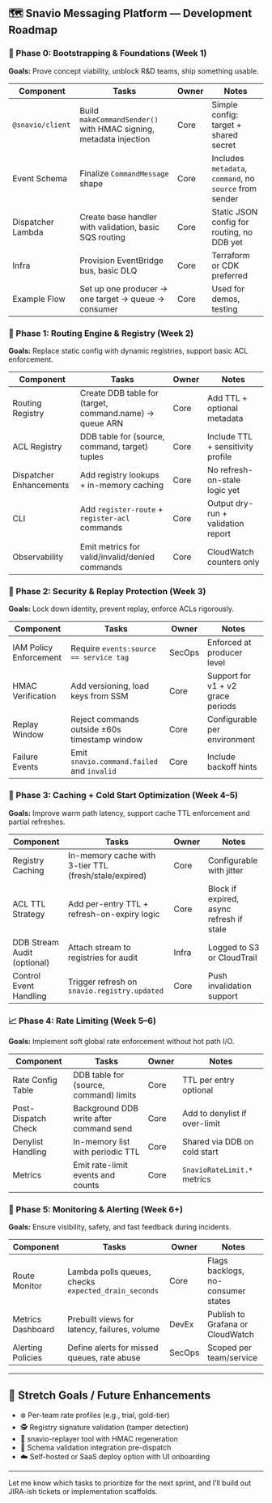 ## 🗺️ Snavio Messaging Platform — Development Roadmap

### 🔰 Phase 0: Bootstrapping & Foundations (Week 1)

**Goals:** Prove concept viability, unblock R&D teams, ship something usable.

| Component         | Tasks                                                             | Owner | Notes                                                   |
| ----------------- | ----------------------------------------------------------------- | ----- | ------------------------------------------------------- |
| `@snavio/client`  | Build `makeCommandSender()` with HMAC signing, metadata injection | Core  | Simple config: target + shared secret                   |
| Event Schema      | Finalize `CommandMessage` shape                                   | Core  | Includes `metadata`, `command`, no `source` from sender |
| Dispatcher Lambda | Create base handler with validation, basic SQS routing            | Core  | Static JSON config for routing, no DDB yet              |
| Infra             | Provision EventBridge bus, basic DLQ                              | Core  | Terraform or CDK preferred                              |
| Example Flow      | Set up one producer → one target → queue → consumer               | Core  | Used for demos, testing                                 |

### 🚀 Phase 1: Routing Engine & Registry (Week 2)

**Goals:** Replace static config with dynamic registries, support basic ACL enforcement.

| Component               | Tasks                                                   | Owner | Notes                              |
| ----------------------- | ------------------------------------------------------- | ----- | ---------------------------------- |
| Routing Registry        | Create DDB table for (target, command.name) → queue ARN | Core  | Add TTL + optional metadata        |
| ACL Registry            | DDB table for (source, command, target) tuples          | Core  | Include TTL + sensitivity profile  |
| Dispatcher Enhancements | Add registry lookups + in-memory caching                | Core  | No refresh-on-stale logic yet      |
| CLI                     | Add `register-route` + `register-acl` commands          | Core  | Output dry-run + validation report |
| Observability           | Emit metrics for valid/invalid/denied commands          | Core  | CloudWatch counters only           |

### 🔐 Phase 2: Security & Replay Protection (Week 3)

**Goals:** Lock down identity, prevent replay, enforce ACLs rigorously.

| Component              | Tasks                                         | Owner  | Notes                             |
| ---------------------- | --------------------------------------------- | ------ | --------------------------------- |
| IAM Policy Enforcement | Require `events:source == service tag`        | SecOps | Enforced at producer level        |
| HMAC Verification      | Add versioning, load keys from SSM            | Core   | Support for v1 + v2 grace periods |
| Replay Window          | Reject commands outside ±60s timestamp window | Core   | Configurable per environment      |
| Failure Events         | Emit `snavio.command.failed` and `invalid`    | Core   | Include backoff hints             |

### 🧠 Phase 3: Caching + Cold Start Optimization (Week 4–5)

**Goals:** Improve warm path latency, support cache TTL enforcement and partial refreshes.

| Component                   | Tasks                                                 | Owner | Notes                                    |
| --------------------------- | ----------------------------------------------------- | ----- | ---------------------------------------- |
| Registry Caching            | In-memory cache with 3-tier TTL (fresh/stale/expired) | Core  | Configurable with jitter                 |
| ACL TTL Strategy            | Add per-entry TTL + refresh-on-expiry logic           | Core  | Block if expired, async refresh if stale |
| DDB Stream Audit (optional) | Attach stream to registries for audit                 | Infra | Logged to S3 or CloudTrail               |
| Control Event Handling      | Trigger refresh on `snavio.registry.updated`          | Core  | Push invalidation support                |

### 📈 Phase 4: Rate Limiting (Week 5–6)

**Goals:** Implement soft global rate enforcement without hot path I/O.

| Component           | Tasks                                   | Owner | Notes                         |
| ------------------- | --------------------------------------- | ----- | ----------------------------- |
| Rate Config Table   | DDB table for (source, command) limits  | Core  | TTL per entry optional        |
| Post-Dispatch Check | Background DDB write after command send | Core  | Add to denylist if over-limit |
| Denylist Handling   | In-memory list with periodic TTL        | Core  | Shared via DDB on cold start  |
| Metrics             | Emit rate-limit events and counts       | Core  | `SnavioRateLimit.*` metrics   |

### 🔬 Phase 5: Monitoring & Alerting (Week 6+)

**Goals:** Ensure visibility, safety, and fast feedback during incidents.

| Component         | Tasks                                                | Owner  | Notes                              |
| ----------------- | ---------------------------------------------------- | ------ | ---------------------------------- |
| Route Monitor     | Lambda polls queues, checks `expected_drain_seconds` | Core   | Flags backlogs, no-consumer states |
| Metrics Dashboard | Prebuilt views for latency, failures, volume         | DevEx  | Publish to Grafana or CloudWatch   |
| Alerting Policies | Define alerts for missed queues, rate abuse          | SecOps | Scoped per team/service            |

---

## 🧩 Stretch Goals / Future Enhancements

- ❄️ Per-team rate profiles (e.g., trial, gold-tier)
- 🕵️ Registry signature validation (tamper detection)
- 🧰 snavio-replayer tool with HMAC regeneration
- 🧪 Schema validation integration pre-dispatch
- ☁️ Self-hosted or SaaS deploy option with UI onboarding

---

Let me know which tasks to prioritize for the next sprint, and I’ll build out JIRA-ish tickets or implementation scaffolds.
